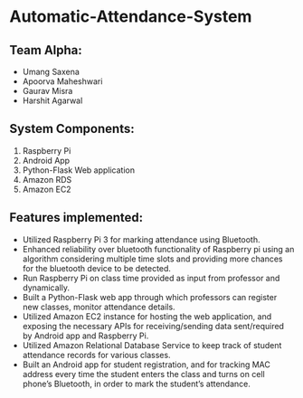 # Automatic-Attendance-System
## Team Alpha:
* Umang Saxena
* Apoorva Maheshwari
* Gaurav Misra
* Harshit Agarwal

## System Components:
1. Raspberry Pi 
2. Android App
3. Python-Flask Web application
4. Amazon RDS
5. Amazon EC2

## Features implemented:
* Utilized Raspberry Pi 3 for marking attendance using Bluetooth.
* Enhanced reliability over bluetooth functionality of Raspberry pi using an algorithm considering multiple time slots and providing more chances for the bluetooth device to be detected.
* Run Raspberry Pi on class time provided as input from professor and dynamically.
* Built a Python-Flask web app through which professors can register new classes, monitor attendance details.
* Utilized Amazon EC2 instance for hosting the web application, and exposing the necessary APIs for receiving/sending data sent/required by Android app and Raspberry Pi.
* Utilized Amazon Relational Database Service to keep track of student attendance records for various classes.
* Built an Android app for student registration, and for tracking MAC address every time the student enters the class and turns on cell phone’s Bluetooth, in order to mark the student’s attendance.
